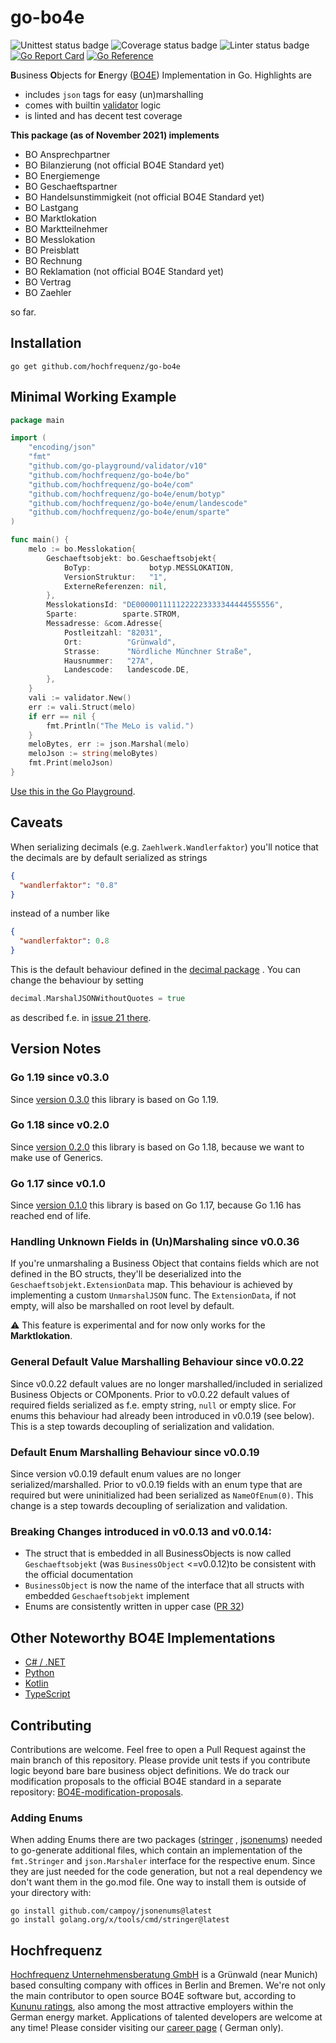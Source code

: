 # go-bo4e

![Unittest status badge](https://github.com/Hochfrequenz/go-bo4e/workflows/Unittests/badge.svg)
![Coverage status badge](https://github.com/Hochfrequenz/go-bo4e/workflows/coverage/badge.svg)
![Linter status badge](https://github.com/Hochfrequenz/go-bo4e/workflows/golangci-lint/badge.svg)
[![Go Report Card](https://goreportcard.com/badge/github.com/Hochfrequenz/go-bo4e)](https://goreportcard.com/report/github.com/Hochfrequenz/go-bo4e)
[![Go Reference](https://pkg.go.dev/badge/github.com/hochfrequenz/go-bo4e.svg)](https://pkg.go.dev/github.com/hochfrequenz/go-bo4e)

**B**usiness **O**bjects for **E**nergy ([BO4E](https://www.bo4e.de/)) Implementation in Go. Highlights are

- includes `json` tags for easy (un)marshalling
- comes with builtin [validator](https://github.com/go-playground/validator) logic
- is linted and has decent test coverage

**This package (as of November 2021) implements**

- BO Ansprechpartner
- BO Bilanzierung (not official BO4E Standard yet)
- BO Energiemenge
- BO Geschaeftspartner
- BO Handelsunstimmigkeit (not official BO4E Standard yet)
- BO Lastgang
- BO Marktlokation
- BO Marktteilnehmer
- BO Messlokation
- BO Preisblatt
- BO Rechnung
- BO Reklamation (not official BO4E Standard yet)
- BO Vertrag
- BO Zaehler

so far.

## Installation

```
go get github.com/hochfrequenz/go-bo4e
```

## Minimal Working Example

```go
package main

import (
	"encoding/json"
	"fmt"
	"github.com/go-playground/validator/v10"
	"github.com/hochfrequenz/go-bo4e/bo"
	"github.com/hochfrequenz/go-bo4e/com"
	"github.com/hochfrequenz/go-bo4e/enum/botyp"
	"github.com/hochfrequenz/go-bo4e/enum/landescode"
	"github.com/hochfrequenz/go-bo4e/enum/sparte"
)

func main() {
	melo := bo.Messlokation{
		Geschaeftsobjekt: bo.Geschaeftsobjekt{
			BoTyp:             botyp.MESSLOKATION,
			VersionStruktur:   "1",
			ExterneReferenzen: nil,
		},
		MesslokationsId: "DE0000011111222223333344444555556",
		Sparte:          sparte.STROM,
		Messadresse: &com.Adresse{
			Postleitzahl: "82031",
			Ort:          "Grünwald",
			Strasse:      "Nördliche Münchner Straße",
			Hausnummer:   "27A",
			Landescode:   landescode.DE,
		},
	}
	vali := validator.New()
	err := vali.Struct(melo)
	if err == nil {
		fmt.Println("The MeLo is valid.")
	}
	meloBytes, err := json.Marshal(melo)
	meloJson := string(meloBytes)
	fmt.Print(meloJson)
}
```

[Use this in the Go Playground](https://play.golang.org/p/wq8B_31Odni).

## Caveats

When serializing decimals (e.g. `Zaehlwerk.Wandlerfaktor`) you'll notice that the decimals are by default serialized as
strings

```json
{
  "wandlerfaktor": "0.8"
}
```

instead of a number like

```json
{
  "wandlerfaktor": 0.8
}
```

This is the default behaviour defined in
the [decimal package](https://github.com/shopspring/decimal/blob/fa3b22f4d484d626ee81919285cf3d22ad3a4000/decimal.go#L47)
. You can change the behaviour by setting

```go
decimal.MarshalJSONWithoutQuotes = true
```

as described f.e. in [issue 21 there](https://github.com/shopspring/decimal/issues/21).

## Version Notes

### Go 1.19 since v0.3.0

Since [version 0.3.0](https://github.com/Hochfrequenz/go-bo4e/releases/tag/v0.3.0) this library is based on Go 1.19.

### Go 1.18 since v0.2.0

Since [version 0.2.0](https://github.com/Hochfrequenz/go-bo4e/releases/tag/v0.2.0) this library is based on Go 1.18, because we want to make use of Generics.

### Go 1.17 since v0.1.0

Since [version 0.1.0](https://github.com/Hochfrequenz/go-bo4e/releases/tag/v0.1.0) this library is based on Go 1.17, because Go 1.16 has reached end of life.

### Handling Unknown Fields in (Un)Marshaling since v0.0.36

If you're unmarshaling a Business Object that contains fields which are not defined in the BO structs, they'll be
deserialized into the `Geschaeftsobjekt.ExtensionData` map. This behaviour is achieved by implementing a
custom `UnmarshalJSON` func. The `ExtensionData`, if not empty, will also be marshalled on root level by default.

⚠ This feature is experimental and for now only works for the **Marktlokation**.

### General Default Value Marshalling Behaviour since v0.0.22

Since v0.0.22 default values are no longer marshalled/included in serialized Business Objects or COMponents. Prior to
v0.0.22 default values of required fields serialized as f.e. empty string, `null` or empty slice. For enums this
behaviour had already been introduced in v0.0.19 (see below). This is a step towards decoupling of serialization and
validation.

### Default Enum Marshalling Behaviour since v0.0.19

Since version v0.0.19 default enum values are no longer serialized/marshalled. Prior to v0.0.19 fields with an enum type
that are required but were uninitialized had been serialized as `NameOfEnum(0)`. This change is a step towards
decoupling of serialization and validation.

### Breaking Changes introduced in v0.0.13 and v0.0.14:

- The struct that is embedded in all BusinessObjects is now called `Geschaeftsobjekt` (was `BusinessObject` <=v0.0.12)to
  be consistent with the official documentation
- `BusinessObject` is now the name of the interface that all structs with embedded `Geschaeftsobjekt` implement
- Enums are consistently written in upper case ([PR 32](https://github.com/Hochfrequenz/go-bo4e/pull/32))

## Other Noteworthy BO4E Implementations

- [C# / .NET](https://github.com/Hochfrequenz/BO4E-dotnet/)
- [Python](https://github.com/Hochfrequenz/BO4E-python/)
- [Kotlin](https://github.com/openEnWi/ktBO4E-lib)
- [TypeScript](https://github.com/openEnWi/tsBO4E-lib)

## Contributing

Contributions are welcome. Feel free to open a Pull Request against the main branch of this repository. Please provide
unit tests if you contribute logic beyond bare bare business object definitions. We do track our modification proposals
to the official BO4E standard in a separate
repository: [BO4E-modification-proposals](https://github.com/Hochfrequenz/bo4e-modification-proposals).

### Adding Enums

When adding Enums there are two packages ([stringer](https://pkg.go.dev/golang.org/x/tools/cmd/stringer)
, [jsonenums](https://github.com/campoy/jsonenums)) needed to go-generate additional files, which contain an
implementation of the `fmt.Stringer` and `json.Marshaler` interface for the respective enum. Since they are just needed
for the code generation, but not a real dependency we don't want them in the go.mod file. One way to install them is
outside of your directory with:

```
go install github.com/campoy/jsonenums@latest
go install golang.org/x/tools/cmd/stringer@latest
```

## Hochfrequenz

[Hochfrequenz Unternehmensberatung GmbH](https://www.hochfrequenz.de) is a Grünwald (near Munich) based consulting
company with offices in Berlin and Bremen. We're not only the main contributor to open source BO4E software but,
according to [Kununu ratings](https://www.kununu.com/de/hochfrequenz-unternehmensberatung1), also among the most
attractive employers within the German energy market. Applications of talented developers are welcome at any time!
Please consider visiting
our [career page](https://www.hochfrequenz.de/index.php/karriere/aktuelle-stellenausschreibungen/full-stack-entwickler) (
German only). 
